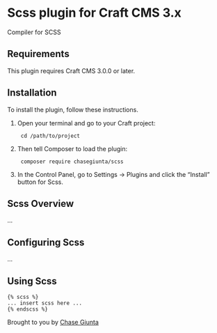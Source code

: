 # Scss plugin for Craft CMS 3.x

Compiler for SCSS

## Requirements

This plugin requires Craft CMS 3.0.0 or later.

## Installation

To install the plugin, follow these instructions.

1. Open your terminal and go to your Craft project:

        cd /path/to/project

2. Then tell Composer to load the plugin:

        composer require chasegiunta/scss

3. In the Control Panel, go to Settings → Plugins and click the “Install” button for Scss.

## Scss Overview

...

## Configuring Scss

...

## Using Scss

```
{% scss %}
... insert scss here ...
{% endscss %}
```

Brought to you by [Chase Giunta](https://chasegiunta.com)

